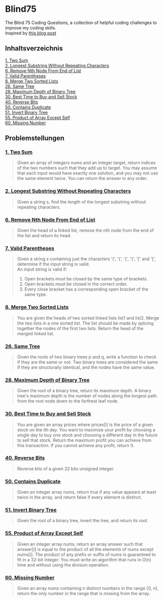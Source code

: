 # Blind75
The Blind 75 Coding Questions, a collection of helpful coding challenges to improve my coding skills.<br>
Inspired by [this blog post](https://www.teamblind.com/post/New-Year-Gift---Curated-List-of-Top-100-LeetCode-Questions-to-Save-Your-Time-OaM1orEU)

## Inhaltsverzeichnis <br>
[1. Two Sum](#1-two-sum) <br>
[2. Longest Substring Without Repeating Characters](#2-longest-substring-without-repeating-characters) <br>
[6. Remove Nth Node From End of List](#6-remove-nth-node-from-end-of-list)<br>
[7. Valid Parentheses](#7-valid-parentheses)<br>
[8. Merge Two Sorted Lists](#8-merge-two-sorted-lists)<br>
[26. Same Tree](#26-same-tree)<br>
[28. Maximum Depth of Binary Tree](#28-maximum-depth-of-binary-tree)<br>
[30. Best Time to Buy and Sell Stock](#30-best-time-to-buy-and-sell-stock)<br>
[40. Reverse Bits](#40-reverse-bits)<br>
[50. Contains Duplicate](#50-contains-duplicate)<br>
[51. Invert Binary Tree](#51-invert-binary-tree)<br>
[55. Product of Array Except Self](#55-product-of-array-except-self)<br>
[60. Missing Number](#60-missing-number)<br>

## Problemstellungen<br>
### [1. Two Sum](https://github.com/Luisgutw/Blind75/blob/main/Code/TwoSum.java)
>Given an array of integers nums and an integer target, return indices of the two numbers such that they add up to target.
You may assume that each input would have exactly one solution, and you may not use the same element twice.
You can return the answer in any order.

### [2. Longest Substring Without Repeating Characters](https://github.com/Luisgutw/Blind75/blob/main/Code/LongestSubstring.java)
>Given a string s, find the length of the longest substring without repeating characters.

### [6. Remove Nth Node From End of List](https://github.com/Luisgutw/Blind75/blob/main/Code/RemoveNthNode.java)
>Given the head of a linked list, remove the nth node from the end of the list and return its head.

### [7. Valid Parentheses](https://github.com/Luisgutw/Blind75/blob/main/Code/ValidParantheses.java)
>Given a string s containing just the characters '(', ')', '{', '}', '[' and ']', determine if the input string is valid.<br>
>An input string is valid if:<br>
>1. Open brackets must be closed by the same type of brackets.<br>
>2. Open brackets must be closed in the correct order.<br>
>3. Every close bracket has a corresponding open bracket of the same type.

### [8. Merge Two Sorted Lists](https://github.com/Luisgutw/Blind75/blob/main/Code/MergeTwoLists.java)
>You are given the heads of two sorted linked lists list1 and list2.
Merge the two lists in a one sorted list. The list should be made by splicing together the nodes of the first two lists.
Return the head of the merged linked list.

### [26. Same Tree](https://github.com/Luisgutw/Blind75/blob/main/Code/SameTree.java)
>Given the roots of two binary trees p and q, write a function to check if they are the same or not.
Two binary trees are considered the same if they are structurally identical, and the nodes have the same value.

### [28. Maximum Depth of Binary Tree](https://github.com/Luisgutw/Blind75/blob/main/Code/MaximumDepthOfBinaryTree.java)
>Given the root of a binary tree, return its maximum depth.
A binary tree's maximum depth is the number of nodes along the longest path from the root node down to the farthest leaf node.

### [30. Best Time to Buy and Sell Stock](https://github.com/Luisgutw/Blind75/blob/main/Code/BuySellStock.java)
>You are given an array prices where prices[i] is the price of a given stock on the ith day.
You want to maximize your profit by choosing a single day to buy one stock and choosing a different day in the future to sell that stock.
Return the maximum profit you can achieve from this transaction. If you cannot achieve any profit, return 0.

### [40. Reverse Bits](https://github.com/Luisgutw/Blind75/blob/main/Code/ReverseBits.java)
>Reverse bits of a given 32 bits unsigned integer.

### [50. Contains Duplicate](https://github.com/Luisgutw/Blind75/blob/main/Code/ContainsDuplicate.java)
>Given an integer array nums, return true if any value appears at least twice in the array, and return false if every element is distinct.

### [51. Invert Binary Tree](https://github.com/Luisgutw/Blind75/blob/main/Code/InvertBinaryTree.java)
>Given the root of a binary tree, invert the tree, and return its root.

### [55. Product of Array Except Self](https://github.com/Luisgutw/Blind75/blob/main/Code/ProductArrayExceptSelf.java)
>Given an integer array nums, return an array answer such that answer[i] is equal to the product of all the elements of nums except nums[i].
The product of any prefix or suffix of nums is guaranteed to fit in a 32-bit integer.
You must write an algorithm that runs in O(n) time and without using the division operation.

### [60. Missing Number](https://github.com/Luisgutw/Blind75/blob/main/Code/MissingNumber.java)
>Given an array nums containing n distinct numbers in the range [0, n], return the only number in the range that is missing from the array.
